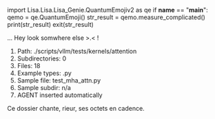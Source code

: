 
import Lisa.Lisa.Lisa_Genie.QuantumEmojiv2 as qe
if __name__ == "__main__":
  qemo = qe.QuantumEmoji()
  str_result = qemo.measure_complicated()
  print(str_result)
  exit(str_result)

... Hey look somwhere else >.< !

1. Path: ./scripts/vllm/tests/kernels/attention
2. Subdirectories: 0
3. Files: 18
4. Example types: .py
5. Sample file: test_mha_attn.py
6. Sample subdir: n/a
7. AGENT inserted automatically

Ce dossier chante, rieur, ses octets en cadence.
